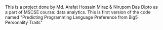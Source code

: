 This is a project done by Md. Arafat Hossain Miraz & Nirupom Das Dipto as a part of MSCSE course: data analytics. 
This is first version of the code named "Predicting Programming Language Preference from Big5 Personality Traits" 
